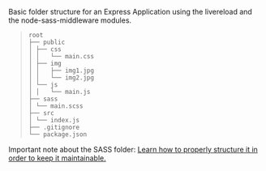 Basic folder structure for an Express Application using the livereload and the node-sass-middleware modules.

>     root
>     ├── public
>     │	├── css
>     │	│	└── main.css
>     │	├── img
>     │	│	├── img1.jpg
>     │	│	└── img2.jpg
>     │	└── js
>     │	│	└── main.js
>     ├── sass
>     │	└── main.scss
>     ├── src
>     │	└── index.js
>     ├── .gitignore
>     └── package.json

Important note about the SASS folder: [Learn how to properly structure it in order to keep it maintainable.](http://thesassway.com/beginner/how-to-structure-a-sass-project)
